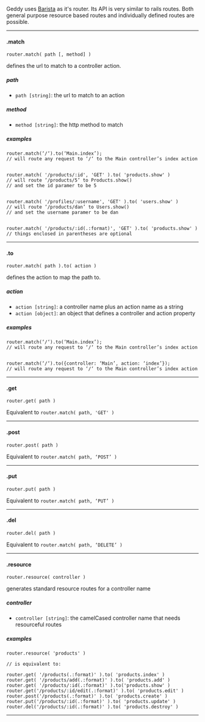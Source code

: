 Geddy uses [Barista](http://github.com/kieran/barista) as it's router. Its API is very similar to rails routes. Both general purpose resource based routes and individually defined routes are possible.

* * *

#### .match
`router.match( path [, method] )`

defines the url to match to a controller action.

##### path
- `path [string]`: the url to match to an action

##### method
- `method [string]`: the http method to match

##### examples
```
router.match(‘/‘).to(‘Main.index’);
// will route any request to ‘/‘ to the Main controller’s index action


router.match( '/products/:id', 'GET' ).to( 'products.show' )
// will route ‘/products/5’ to Products.show() 
// and set the id paramer to be 5


router.match( '/profiles/:username', 'GET' ).to( 'users.show' )
// will route ‘/products/dan’ to Users.show() 
// and set the username paramer to be dan


router.match( '/products/:id(.:format)', 'GET' ).to( 'products.show' )
// things enclosed in parentheses are optional
```

* * *

#### .to
`router.match( path ).to( action )`

defines the action to map the path to.

##### action
- `action [string]`: a controller name plus an action name as a string
- `action [object]`: an object that defines a controller and action property

##### examples
```
router.match(‘/‘).to(‘Main.index’);
// will route any request to ‘/‘ to the Main controller’s index action


router.match(‘/‘).to({controller: ‘Main’, action: ‘index’});
// will route any request to ‘/‘ to the Main controller’s index action
```

* * *

#### .get
`router.get( path )`

Equivalent to `router.match( path, 'GET' )`

* * *

#### .post
`router.post( path )`

Equivalent to `router.match( path, ‘POST’ )`

* * *

#### .put
`router.put( path )`

Equivalent to `router.match( path, ‘PUT’ )`

* * *

#### .del
`router.del( path )`

Equivalent to `router.match( path, ‘DELETE’ )`

* * *

#### .resource
`router.resource( controller )`

generates standard resource routes for a controller name

##### controller
- `controller [string]`: the camelCased controller name that needs resourceful routes

##### examples
```
router.resource( 'products' )

// is equivalent to:

router.get( '/products(.:format)' ).to( 'products.index' )
router.get( '/products/add(.:format)' ).to( 'products.add' )
router.get( '/products/:id(.:format)' ).to('products.show' )
router.get('/products/:id/edit(.:format)' ).to( 'products.edit' )
router.post('/products(.:format)' ).to( 'products.create' )
router.put('/products/:id(.:format)' ).to( 'products.update' )
router.del('/products/:id(.:format)' ).to( 'products.destroy' )
```

* * *
